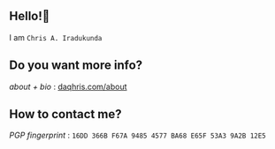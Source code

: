 ## Hello!👋 
I am `Chris A. Iradukunda` 
## Do you want more info?
_about + bio_ : [daqhris.com/about](https://daqhris.com/about)      
## How to contact me?
_PGP fingerprint_ : `16DD 366B F67A 9485 4577 BA68 E65F 53A3 9A2B 12E5`
